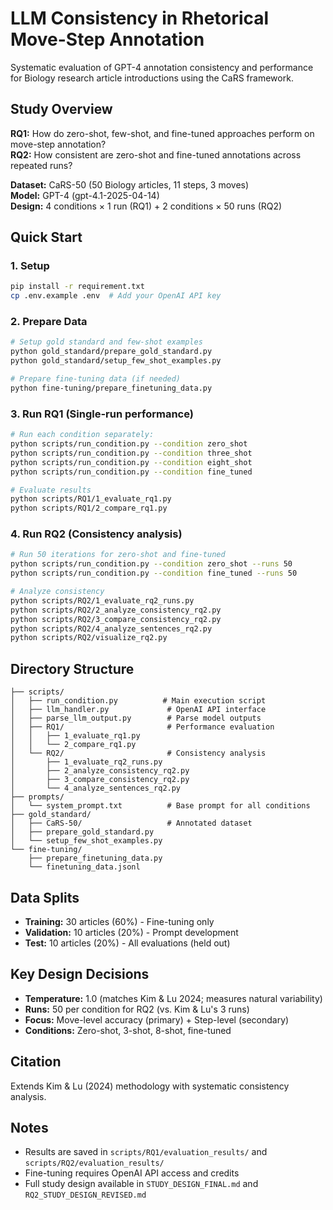 # LLM Consistency in Rhetorical Move-Step Annotation

Systematic evaluation of GPT-4 annotation consistency and performance for Biology research article introductions using the CaRS framework.

## Study Overview

**RQ1:** How do zero-shot, few-shot, and fine-tuned approaches perform on move-step annotation?  
**RQ2:** How consistent are zero-shot and fine-tuned annotations across repeated runs?

**Dataset:** CaRS-50 (50 Biology articles, 11 steps, 3 moves)  
**Model:** GPT-4 (gpt-4.1-2025-04-14)  
**Design:** 4 conditions × 1 run (RQ1) + 2 conditions × 50 runs (RQ2)

## Quick Start

### 1. Setup
```bash
pip install -r requirement.txt
cp .env.example .env  # Add your OpenAI API key
```

### 2. Prepare Data
```bash
# Setup gold standard and few-shot examples
python gold_standard/prepare_gold_standard.py
python gold_standard/setup_few_shot_examples.py

# Prepare fine-tuning data (if needed)
python fine-tuning/prepare_finetuning_data.py
```

### 3. Run RQ1 (Single-run performance)
```bash
# Run each condition separately:
python scripts/run_condition.py --condition zero_shot
python scripts/run_condition.py --condition three_shot  
python scripts/run_condition.py --condition eight_shot
python scripts/run_condition.py --condition fine_tuned

# Evaluate results
python scripts/RQ1/1_evaluate_rq1.py
python scripts/RQ1/2_compare_rq1.py
```

### 4. Run RQ2 (Consistency analysis)
```bash
# Run 50 iterations for zero-shot and fine-tuned
python scripts/run_condition.py --condition zero_shot --runs 50
python scripts/run_condition.py --condition fine_tuned --runs 50

# Analyze consistency
python scripts/RQ2/1_evaluate_rq2_runs.py
python scripts/RQ2/2_analyze_consistency_rq2.py
python scripts/RQ2/3_compare_consistency_rq2.py
python scripts/RQ2/4_analyze_sentences_rq2.py
python scripts/RQ2/visualize_rq2.py
```

## Directory Structure

```
├── scripts/
│   ├── run_condition.py          # Main execution script
│   ├── llm_handler.py             # OpenAI API interface
│   ├── parse_llm_output.py        # Parse model outputs
│   ├── RQ1/                       # Performance evaluation
│   │   ├── 1_evaluate_rq1.py
│   │   └── 2_compare_rq1.py
│   └── RQ2/                       # Consistency analysis
│       ├── 1_evaluate_rq2_runs.py
│       ├── 2_analyze_consistency_rq2.py
│       ├── 3_compare_consistency_rq2.py
│       └── 4_analyze_sentences_rq2.py
├── prompts/
│   └── system_prompt.txt          # Base prompt for all conditions
├── gold_standard/
│   ├── CaRS-50/                   # Annotated dataset
│   ├── prepare_gold_standard.py
│   └── setup_few_shot_examples.py
└── fine-tuning/
    ├── prepare_finetuning_data.py
    └── finetuning_data.jsonl
```

## Data Splits

- **Training:** 30 articles (60%) - Fine-tuning only
- **Validation:** 10 articles (20%) - Prompt development
- **Test:** 10 articles (20%) - All evaluations (held out)

## Key Design Decisions

- **Temperature:** 1.0 (matches Kim & Lu 2024; measures natural variability)
- **Runs:** 50 per condition for RQ2 (vs. Kim & Lu's 3 runs)
- **Focus:** Move-level accuracy (primary) + Step-level (secondary)
- **Conditions:** Zero-shot, 3-shot, 8-shot, fine-tuned

## Citation

Extends Kim & Lu (2024) methodology with systematic consistency analysis.

## Notes

- Results are saved in `scripts/RQ1/evaluation_results/` and `scripts/RQ2/evaluation_results/`
- Fine-tuning requires OpenAI API access and credits
- Full study design available in `STUDY_DESIGN_FINAL.md` and `RQ2_STUDY_DESIGN_REVISED.md`
